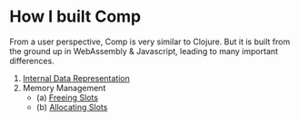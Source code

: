 # How I built Comp

From a user perspective, Comp is very similar to Clojure. But it is built from the ground up in WebAssembly & Javascript, leading to many important differences. 

1. [Internal Data Representation](data-representation)
2. Memory Management
    - (a) [Freeing Slots](freeing-slots)
    - (b) [Allocating Slots](allocating-slots)
